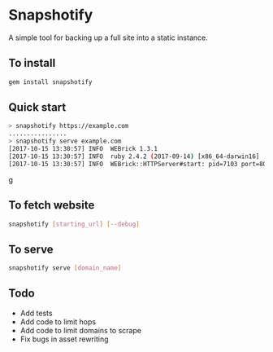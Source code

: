 # Snapshotify

A simple tool for backing up a full site into a static instance.

## To install
```sh
gem install snapshotify
```

## Quick start
```sh
> snapshotify https://example.com
................
> snapshotify serve example.com
[2017-10-15 13:30:57] INFO  WEBrick 1.3.1
[2017-10-15 13:30:57] INFO  ruby 2.4.2 (2017-09-14) [x86_64-darwin16]
[2017-10-15 13:30:57] INFO  WEBrick::HTTPServer#start: pid=7103 port=8000
```
g
## To fetch website
```sh
snapshotify [starting_url] [--debug]
```

## To serve
```sh
snapshotify serve [domain_name]
```

## Todo

* Add tests
* Add code to limit hops
* Add code to limit domains to scrape
* Fix bugs in asset rewriting
